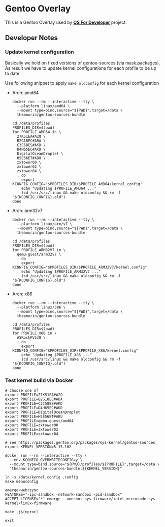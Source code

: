 # Gentoo Overlay

This is a Gentoo Overlay used by [**OS For Developer**](https://github.com/osfordev) project.

## Developer Notes

### Update kernel configuration

Basically we hold on fixed versions of gentoo-sources (via mask.packages).
As result we have to update kernel configurations for each profile to be up to date.

Use following snippet to apply `make oldconfig` for each kernel configuration

- Arch: amd64
    ```shell
    docker run --rm --interactive --tty \
      --platform linux/amd64 \
      --mount type=bind,source="${PWD}",target=/data \
      theanurin/gentoo-sources-bundle

    cd /data/profiles
    PROFILES_DIR=$(pwd)
    for PROFILE_AMD64 in \
      27K51EA#A2Q \
      B2G18EC#ABA \
      C3C58ES#AKD \
      D4H65EC#AKD \
      DigitalOceanDroplet \
      H5E56ET#ABU \
      zxtower00 \
      zxtower02 \
      zxtower04 \
      ; do
        export KCONFIG_CONFIG="$PROFILES_DIR/$PROFILE_AMD64/kernel.config" 
        echo "Updating $PROFILE_AMD64 ..."
        (cd /usr/src/linux && make oldconfig && rm -f "${KCONFIG_CONFIG}.old")
    done
    ```
- Arch: arm32v7
    ```shell
    docker run --rm --interactive --tty \
      --platform linux/arm/v7 \
      --mount type=bind,source="${PWD}",target=/data \
      theanurin/gentoo-sources-bundle

    cd /data/profiles
    PROFILES_DIR=$(pwd)
    for PROFILE_ARM32V7 in \
      qemu-guest/arm32v7 \
      ; do
        export KCONFIG_CONFIG="$PROFILES_DIR/$PROFILE_ARM32V7/kernel.config" 
        echo "Updating $PROFILE_ARM32V7 ..."
        (cd /usr/src/linux && make oldconfig && rm -f "${KCONFIG_CONFIG}.old")
    done
    ```
- Arch: x86
    ```shell
    docker run --rm --interactive --tty \
      --platform linux/386 \
      --mount type=bind,source="${PWD}",target=/data \
      theanurin/gentoo-sources-bundle

    cd /data/profiles
    PROFILES_DIR=$(pwd)
    for PROFILE_X86 in \
      ASRockPV530 \
      ; do
        export KCONFIG_CONFIG="$PROFILES_DIR/$PROFILE_X86/kernel.config" 
        echo "Updating $PROFILE_X86 ..."
        (cd /usr/src/linux && make oldconfig && rm -f "${KCONFIG_CONFIG}.old")
    done
    ```

### Test kernel build via Docker

```shell
# Choose one of
export PROFILE=27K51EA#A2Q
export PROFILE=B2G18EC#ABA
export PROFILE=C3C58ES#AKD
export PROFILE=D4H65EC#AKD
export PROFILE=DigitalOceanDroplet
export PROFILE=H5E56ET#ABU
export PROFILE=qemu-guest/amd64
export PROFILE=zxtower00
export PROFILE=zxtower02
export PROFILE=zxtower04

# See https://packages.gentoo.org/packages/sys-kernel/gentoo-sources
export KERNEL_VERSION=5.15.102

docker run --rm --interactive --tty \
  --env KCONFIG_OVERWRITECONFIG=y \
  --mount type=bind,source="${PWD}/profiles/${PROFILE}",target=/data \
  "theanurin/gentoo-sources-bundle:${KERNEL_VERSION}"

ln -s /data/kernel.config .config
make menuconfig

emerge-webrsync
FEATURES="-ipc-sandbox -network-sandbox -pid-sandbox" ACCEPT_LICENSE="*" emerge --oneshot sys-firmware/intel-microcode sys-kernel/linux-firmware

make -j$(nproc)

exit
```